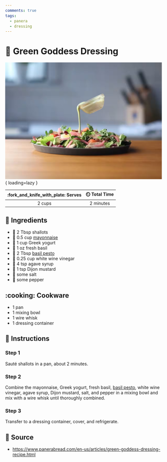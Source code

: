 ```yaml
---
comments: true
tags:
  - panera
  - dressing
---
```

# :green_salad: Green Goddess Dressing

![Green Goddess Dressing][1]{ loading=lazy }

| :fork_and_knife_with_plate: Serves | :timer_clock: Total Time |
|:----------------------------------:|:-----------------------: |
| 2 cups | 2 minutes |

## :salt: Ingredients

- :onion: 2 Tbsp shallots
- :egg: 0.5 cup [mayonnaise][3]
- :microbe: 1 cup Greek yogurt
- :herb: 1 oz fresh basil
- :seedling: 2 Tbsp [basil pesto][2]
- :sake: 0.25 cup white wine vinegar
- :cactus: 4 tsp agave syrup
- :hotdog: 1 tsp Dijon mustard
- :salt: some salt
- :salt: some pepper

## :cooking: Cookware

- 1 pan
- 1 mixing bowl
- 1 wire whisk
- 1 dressing container

## :pencil: Instructions

### Step 1

Sauté shallots in a pan, about 2 minutes.

### Step 2

Combine the mayonnaise, Greek yogurt, fresh basil, [basil pesto][2], white wine vinegar, agave syrup, Dijon mustard,
salt, and pepper in a mixing bowl and mix with a wire whisk until thoroughly combined.

### Step 3

Transfer to a dressing container, cover, and refrigerate.

## :link: Source

- <https://www.panerabread.com/en-us/articles/green-goddess-dressing-recipe.html>

[1]: <../assets/images/green-goddess-dressing.jpg>
[2]: <./pesto/basic-pesto.md>
[3]: <./mayonnaise.md>
